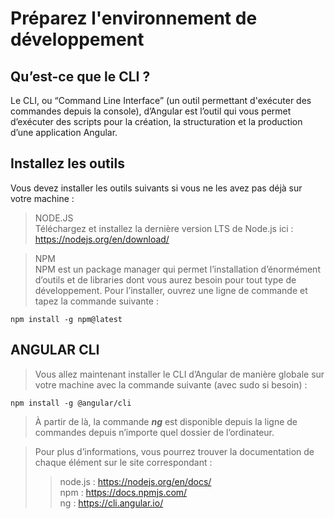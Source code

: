 # Préparez l'environnement de développement

## Qu’est-ce que le CLI ?
Le CLI, ou “Command Line Interface” (un outil permettant d'exécuter des commandes depuis la console), d’Angular est l’outil qui vous permet d’exécuter des scripts pour la création, la structuration et la production d’une application Angular.

## Installez les outils

Vous devez installer les outils suivants si vous ne les avez pas déjà sur votre machine :

> NODE.JS<br>
Téléchargez et installez la dernière version LTS de Node.js ici :
https://nodejs.org/en/download/

> NPM<br>
NPM est un package manager qui permet l’installation d’énormément d’outils et de libraries dont vous aurez besoin pour tout type de développement.  Pour l’installer, ouvrez une ligne de commande et tapez la commande suivante :

```
npm install -g npm@latest
```
## ANGULAR CLI<br>
> Vous allez maintenant installer le CLI d’Angular de manière globale sur votre machine avec la commande suivante (avec sudo si besoin) :

```
npm install -g @angular/cli
```
> À partir de là, la commande  ***ng***  est disponible depuis la ligne de commandes depuis n’importe quel dossier de l’ordinateur.

> Pour plus d’informations, vous pourrez trouver la documentation de chaque élément sur le site correspondant :<br>
>> node.js : https://nodejs.org/en/docs/<br>
npm : https://docs.npmjs.com/<br>
ng : https://cli.angular.io/<br>


